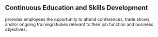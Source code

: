 ## Continuous Education and Skills Development

 provides employees the opportunity to attend conferences,
trade shows, and/or ongoing training/studies relevant to their job function
and business objectives.
